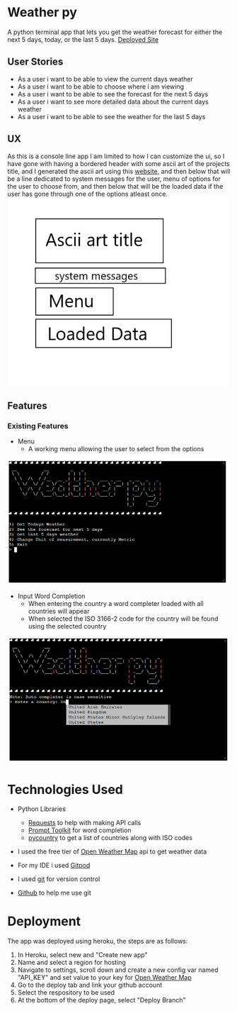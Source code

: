 # Weather py
A python terminal app that lets you get the weather forecast for either the next 5 days, today, or the last 5 days.
[Deployed Site](https://edenobrega-weatherpy-5p.herokuapp.com/)

## User Stories
- As a user i want to be able to view the current days weather
- As a user i want to be able to choose where i am viewing
- As a user i want to be able to see the forecast for the next 5 days
- As a user i want to see more detailed data about the current days weather
- As a user i want to be able to see the weather for the last 5 days

## UX
As this is a console line app I am limited to how I can customize the ui, so I have gone with having a bordered header with some ascii art of the projects title, and I generated the ascii art using this [website](https://patorjk.com/software/taag/#p=display&f=Big&t=Weather%20py), and then below that will be a line dedicated to system messages for the user, menu of options for the user to choose from, and then below that will be the loaded data if the user has gone through one of the options atleast once.
![](documentation/wireframe.png)

## Features
### Existing Features
- Menu
    - A working menu allowing the user to select from the options

![](documentation/menu.png)

- Input Word Completion
    - When entering the country a word completer loaded with all countries will appear
    - When selected the ISO 3166-2 code for the country will be found using the selected country 

![](documentation/country_input.png)
# Technologies Used
- Python Libraries
    - [Requests](https://docs.python-requests.org/en/latest/) to help with making API calls
    - [Prompt Toolkit](https://python-prompt-toolkit.readthedocs.io/en/master/) for word completion
    - [pycountry](https://pypi.org/project/pycountry/) to get a list of countries along with ISO codes

- I used the free tier of [Open Weather Map](https://openweathermap.org/) api to get weather data
- For my IDE i used [Gitpod](https://www.gitpod.io/)
- I used [git](https://git-scm.com/) for version control
- [Github](https://github.com/) to help me use git

# Deployment
The app was deployed using heroku, the steps are as follows:
1. In Heroku, select new and "Create new app"
2. Name and select a region for hosting
3. Navigate to settings, scroll down and create a new config var named "API_KEY" and set value to your key for [Open Weather Map](https://openweathermap.org/)
4. Go to the deploy tab and link your github account
5. Select the respository to be used
6. At the bottom of the deploy page, select "Deploy Branch"